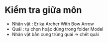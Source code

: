 # Kiểm tra giữa môn

  - Nhân vật : Erika Archer With Bow Arrow
  - Quái : tự chọn hoặc dùng trong folder Model
  - Nhân vật bắn cung trúng quái -> chết quái

